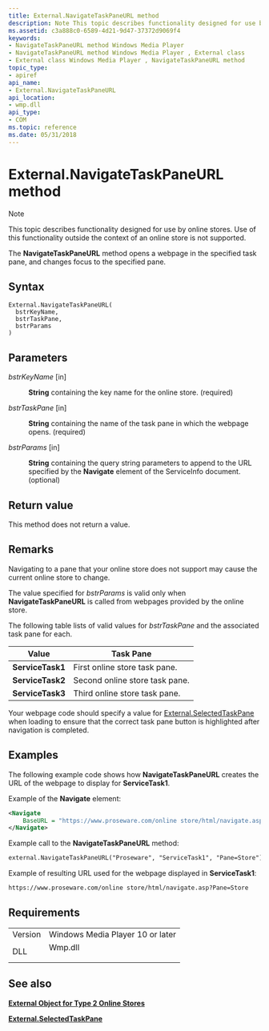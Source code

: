 ```yaml
---
title: External.NavigateTaskPaneURL method
description: Note This topic describes functionality designed for use by online stores.
ms.assetid: c3a888c0-6589-4d21-9d47-37372d9069f4
keywords:
- NavigateTaskPaneURL method Windows Media Player
- NavigateTaskPaneURL method Windows Media Player , External class
- External class Windows Media Player , NavigateTaskPaneURL method
topic_type:
- apiref
api_name:
- External.NavigateTaskPaneURL
api_location:
- wmp.dll
api_type:
- COM
ms.topic: reference
ms.date: 05/31/2018
---
```


# External.NavigateTaskPaneURL method

> [!Note]  
> This topic describes functionality designed for use by online stores. Use of this functionality outside the context of an online store is not supported.

 

The **NavigateTaskPaneURL** method opens a webpage in the specified task pane, and changes focus to the specified pane.

## Syntax


```JScript
External.NavigateTaskPaneURL(
  bstrKeyName,
  bstrTaskPane,
  bstrParams
)
```



## Parameters

<dl> <dt>

*bstrKeyName* \[in\]
</dt> <dd>

**String** containing the key name for the online store. (required)

</dd> <dt>

*bstrTaskPane* \[in\]
</dt> <dd>

**String** containing the name of the task pane in which the webpage opens. (required)

</dd> <dt>

*bstrParams* \[in\]
</dt> <dd>

**String** containing the query string parameters to append to the URL specified by the **Navigate** element of the ServiceInfo document. (optional)

</dd> </dl>

## Return value

This method does not return a value.

## Remarks

Navigating to a pane that your online store does not support may cause the current online store to change.

The value specified for *bstrParams* is valid only when **NavigateTaskPaneURL** is called from webpages provided by the online store.

The following table lists of valid values for *bstrTaskPane* and the associated task pane for each.



| Value            | Task Pane                      |
|------------------|--------------------------------|
| **ServiceTask1** | First online store task pane.  |
| **ServiceTask2** | Second online store task pane. |
| **ServiceTask3** | Third online store task pane.  |



 

Your webpage code should specify a value for [External.SelectedTaskPane](external-selectedtaskpane.md) when loading to ensure that the correct task pane button is highlighted after navigation is completed.

## Examples

The following example code shows how **NavigateTaskPaneURL** creates the URL of the webpage to display for **ServiceTask1**.

Example of the **Navigate** element:


```XML
<Navigate
    BaseURL = "https://www.proseware.com/online store/html/navigate.asp">
</Navigate>
```



Example call to the **NavigateTaskPaneURL** method:


```XML
external.NavigateTaskPaneURL("Proseware", "ServiceTask1", "Pane=Store");
```



Example of resulting URL used for the webpage displayed in **ServiceTask1**:


```XML
https://www.proseware.com/online store/html/navigate.asp?Pane=Store
```



## Requirements



|                    |                                                                                    |
|--------------------|------------------------------------------------------------------------------------|
| Version<br/> | Windows Media Player 10 or later<br/>                                        |
| DLL<br/>     | <dl> <dt>Wmp.dll</dt> </dl> |



## See also

<dl> <dt>

[**External Object for Type 2 Online Stores**](external-object-for-type-2-online-stores.md)
</dt> <dt>

[**External.SelectedTaskPane**](external-selectedtaskpane.md)
</dt> </dl>

 

 





